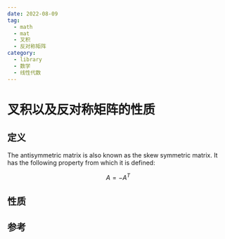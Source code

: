 ```yaml
---
date: 2022-08-09
tag:
  - math
  - mat
  - 叉积
  - 反对称矩阵
category:
  - library
  - 数学
  - 线性代数
---
```



# 叉积以及反对称矩阵的性质


## 定义

The antisymmetric matrix is also known as the skew symmetric matrix. It has the following property from which it is defined:


$$
A=-A^T
$$


## 性质



## 参考
